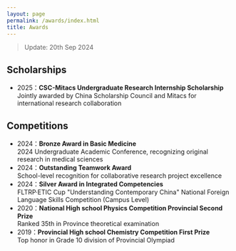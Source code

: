 ```yaml
---
layout: page
permalink: /awards/index.html
title: Awards
---
```


> Update: 20th Sep 2024

## Scholarships

- 2025：​**CSC-Mitacs Undergraduate Research Internship Scholarship**<br>Jointly awarded by China Scholarship Council and Mitacs for international research collaboration

## Competitions

- 2024：​**Bronze Award in Basic Medicine**<br>2024 Undergraduate Academic Conference, recognizing original research in medical sciences
- 2024：​**Outstanding Teamwork Award**<br>School-level recognition for collaborative research project excellence
- 2024：​**Silver Award in Integrated Competencies**<br>FLTRP·ETIC Cup "Understanding Contemporary China" National Foreign Language Skills Competition (Campus Level)
- 2020：​**National High school Physics Competition Provincial Second Prize**<br>Ranked 35th in Province theoretical examination 
- 2019：​**Provincial High school Chemistry Competition First Prize**<br>Top honor in Grade 10 division of  Provincial Olympiad
